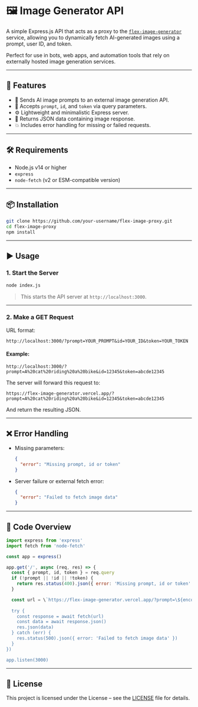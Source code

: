 # 🖼️ Image Generator API

A simple Express.js API that acts as a proxy to the [`flex-image-generator`](https://flex-image-generator.vercel.app) service, allowing you to dynamically fetch AI-generated images using a prompt, user ID, and token.

Perfect for use in bots, web apps, and automation tools that rely on externally hosted image generation services.

---

## 🚀 Features

- 🧠 Sends AI image prompts to an external image generation API.
- 📡 Accepts `prompt`, `id`, and `token` via query parameters.
- ⚙️ Lightweight and minimalistic Express server.
- 🔄 Returns JSON data containing image response.
- 💥 Includes error handling for missing or failed requests.

---

## 🛠️ Requirements

- Node.js v14 or higher
- `express`
- `node-fetch` (v2 or ESM-compatible version)

---

## 📦 Installation

```bash
git clone https://github.com/your-username/flex-image-proxy.git
cd flex-image-proxy
npm install
```

---

## ▶️ Usage

### 1. **Start the Server**

```bash
node index.js
```

> This starts the API server at `http://localhost:3000`.

---

### 2. **Make a GET Request**

URL format:

```
http://localhost:3000/?prompt=YOUR_PROMPT&id=YOUR_ID&token=YOUR_TOKEN
```

#### Example:

```
http://localhost:3000/?prompt=A%20cat%20riding%20a%20bike&id=12345&token=abcde12345
```

The server will forward this request to:

```
https://flex-image-generator.vercel.app/?prompt=A%20cat%20riding%20a%20bike&id=12345&token=abcde12345
```

And return the resulting JSON.

---

## ❌ Error Handling

- Missing parameters:
  ```json
  {
    "error": "Missing prompt, id or token"
  }
  ```

- Server failure or external fetch error:
  ```json
  {
    "error": "Failed to fetch image data"
  }
  ```

---

## 🧩 Code Overview

```js
import express from 'express'
import fetch from 'node-fetch'

const app = express()

app.get('/', async (req, res) => {
  const { prompt, id, token } = req.query
  if (!prompt || !id || !token) {
    return res.status(400).json({ error: 'Missing prompt, id or token' })
  }

  const url = \`https://flex-image-generator.vercel.app/?prompt=\${encodeURIComponent(prompt)}&id=\${encodeURIComponent(id)}&token=\${encodeURIComponent(token)}\`
  
  try {
    const response = await fetch(url)
    const data = await response.json()
    res.json(data)
  } catch (err) {
    res.status(500).json({ error: 'Failed to fetch image data' })
  }
})

app.listen(3000)
```

---

## 📝 License

This project is licensed under the License – see the [LICENSE](https://github.com/NotFlexCoder/NotFlexCoder/blob/main/LICENSE) file for details.
